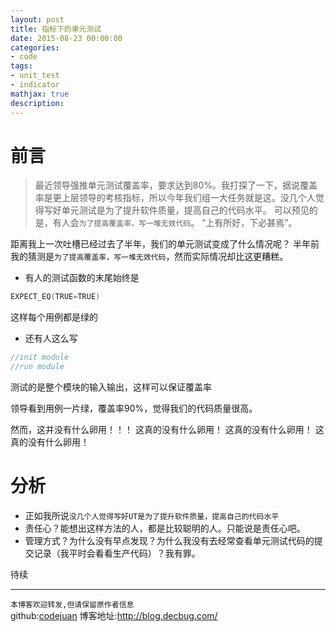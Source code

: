 ```yaml
---
layout: post
title: 指标下的单元测试
date: 2015-08-23 00:00:00
categories:
- code
tags: 
- unit_test
- indicator
mathjax: true
description: 
---
```



# 前言

> 最近领导强推单元测试覆盖率，要求达到80%。我打探了一下，据说覆盖率是更上层领导的考核指标，所以今年我们组一大任务就是这。没几个人觉得写好单元测试是为了提升软件质量，提高自己的代码水平。
> 可以预见的是，有人会`为了提高覆盖率，写一堆无效代码`。 “上有所好，下必甚焉”。

距离我上一次吐槽已经过去了半年，我们的单元测试变成了什么情况呢？
半年前我的猜测是`为了提高覆盖率，写一堆无效代码`，然而实际情况却比这更糟糕。

- 有人的测试函数的末尾始终是
``` cpp
EXPECT_EQ(TRUE=TRUE)
```
这样每个用例都是绿的

- 还有人这么写
``` cpp
//init module
//run module
```
测试的是整个模块的输入输出，这样可以保证覆盖率

领导看到用例一片绿，覆盖率90%，觉得我们的代码质量很高。

然而，这并没有什么卵用！！！
这真的没有什么卵用！
这真的没有什么卵用！
这真的没有什么卵用！

<!--more-->

# 分析
- 正如我所说`没几个人觉得写好UT是为了提升软件质量，提高自己的代码水平`
- 责任心？能想出这样方法的人，都是比较聪明的人。只能说是责任心吧。
- 管理方式？为什么没有早点发现？为什么我没有去经常查看单元测试代码的提交记录（我平时会看看生产代码）？我有罪。

待续


--------------------------

`本博客欢迎转发,但请保留原作者信息`                                                                                                                                                                          
github:[codejuan](https://github.com/CodeJuan)
博客地址:http://blog.decbug.com/

